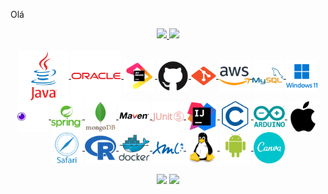 Olá
<div align="center">

  <a href="https://github.com/jadeilton21">
  <img height="180em" src="https://github-readme-stats.vercel.app/api?username=jadeilton21&show_icons=true&theme=dark&include_all_commits=true&count_private=true"/>
  <img height="180em" src="https://github-readme-stats.vercel.app/api/top-langs/?username=jadeilton21&layout=compact&langs_count=7&theme=dark"/>
</div>
   <div align="center">

 <div style="display: inline_block"><br>
  <img align="center" alt="Jade-Java" height="80" width="80" src="https://github.com/devicons/devicon/blob/master/icons/java/java-original-wordmark.svg"> 
  <img align="center" alt="Jade-Jenkins" height="80" width="80" src="https://github.com/devicons/devicon/blob/master/icons/oracle/oracle-original.svg">
<img align="center" alt="Jade-IDEA" height="50" width="50" src="https://github.com/devicons/devicon/blob/master/icons/jetbrains/jetbrains-original.svg">
<img align="center" alt="Jade-Jenkins" height="50" width="50" src="https://github.com/devicons/devicon/blob/master/icons/github/github-original.svg">
  <img align="center" alt="git" height="30" width="40" src="https://raw.githubusercontent.com/devicons/devicon/master/icons/git/git-original.svg">
  <img align="center" alt="Jade-Feing" height="50" width="50" src="https://github.com/devicons/devicon/blob/master/icons/amazonwebservices/amazonwebservices-original-wordmark.svg">
   <img align="center" alt="Jade-Mysql" height="50" width="50" src="https://github.com/devicons/devicon/blob/master/icons/mysql/mysql-original-wordmark.svg">
   <img align="center" alt="Jade-Windows" height="50" width="50" src="https://github.com/devicons/devicon/blob/master/icons/windows11/windows11-original-wordmark.svg">
    <img align="center" alt="Jade-Windows" height="50" width="50" src="https://github.com/devicons/devicon/blob/master/icons/insomnia/insomnia-original-wordmark.svg">
    <img align="center" alt="Jade-Windows" height="50" width="50" src="https://github.com/devicons/devicon/blob/master/icons/spring/spring-original-wordmark.svg">
    <img align="center" alt="Jade-Windows" height="50" width="50" src="https://github.com/devicons/devicon/blob/master/icons/mongodb/mongodb-original-wordmark.svg">
    <img align="center" alt="Jade-Windows" height="50" width="50" src="https://github.com/devicons/devicon/blob/master/icons/maven/maven-original-wordmark.svg">
    <img align="center" alt="Jade-Windows" height="50" width="50" src="https://github.com/devicons/devicon/blob/master/icons/junit/junit-line-wordmark.svg">
    <img align="center" alt="Jade-Windows" height="50" width="50" src="https://github.com/devicons/devicon/blob/master/icons/intellij/intellij-original.svg">
    <img align="center" alt="Jade-Windows" height="50" width="50" src="https://github.com/devicons/devicon/blob/master/icons/c/c-line.svg">
    <img align="center" alt="Jade-Windows" height="50" width="50" src="https://github.com/devicons/devicon/blob/master/icons/arduino/arduino-original-wordmark.svg">
    <img align="center" alt="Jade-Windows" height="50" width="50" src="https://github.com/devicons/devicon/blob/master/icons/apple/apple-original.svg">
    <img align="center" alt="Jade-Windows" height="50" width="50" src="https://github.com/devicons/devicon/blob/master/icons/safari/safari-line-wordmark.svg">
        <img align="center" alt="Jade-Windows" height="50" width="50" src="https://github.com/devicons/devicon/blob/master/icons/r/r-plain.svg">
         <img align="center" alt="Jade-Windows" height="50" width="50" src="https://github.com/devicons/devicon/blob/master/icons/docker/docker-original-wordmark.svg">
          <img align="center" alt="Jade-Windows" height="50" width="50" src="https://github.com/devicons/devicon/blob/master/icons/xml/xml-plain.svg">
          <img align="center" alt="Jade-Windows" height="50" width="50" src="https://github.com/devicons/devicon/blob/master/icons/linux/linux-original.svg">
          <img align="center" alt="Jade-Windows" height="50" width="50" src="https://github.com/devicons/devicon/blob/master/icons/android/android-original-wordmark.svg">
                    <img align="center" alt="Jade-Windows" height="50" width="50" src="https://github.com/devicons/devicon/blob/master/icons/canva/canva-original.svg">





</div>
<br>
<div> 
  <a href = "mailto:Jadeiltondm@gmail.com"><img src="https://img.shields.io/badge/Gmail-D14836?style=for-the-badge&logo=gmail&logoColor=white" target="_blank"></a>
  <a href="https://www.linkedin.com/in/jadeilton-almeida-79b7b9236/" target="_blank"><img src="https://img.shields.io/badge/LinkedIn-0077B5?style=for-the-badge&logo=linkedin&logoColor=white" target="_blank"></a>


</div>
